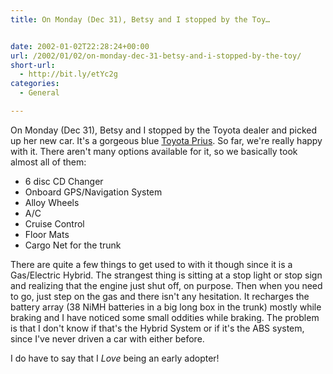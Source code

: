 ```yaml
---
title: On Monday (Dec 31), Betsy and I stopped by the Toy…


date: 2002-01-02T22:28:24+00:00
url: /2002/01/02/on-monday-dec-31-betsy-and-i-stopped-by-the-toy/
short-url:
  - http://bit.ly/etYc2g
categories:
  - General

---
```

On Monday (Dec 31), Betsy and I stopped by the Toyota dealer and picked up her new car. It's a gorgeous blue [Toyota Prius](http://prius.toyota.com). So far, we're really happy with it. There aren't many options available for it, so we basically took almost all of them:
  
 - 6 disc CD Changer
 - Onboard GPS/Navigation System
 - Alloy Wheels
 - A/C
 - Cruise Control
 - Floor Mats
 - Cargo Net for the trunk

There are quite a few things to get used to with it though since it is a Gas/Electric Hybrid. The strangest thing is sitting at a stop light or stop sign and realizing that the engine just shut off, on purpose. Then when you need to go, just step on the gas and there isn't any hesitation. It recharges the battery array (38 NiMH batteries in a big long box in the trunk) mostly while braking and I have noticed some small oddities while braking. The problem is that I don't know if that's the Hybrid System or if it's the ABS system, since I've never driven a car with either before.

I do have to say that I _Love_ being an early adopter!